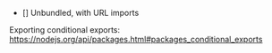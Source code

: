 - [] Unbundled, with URL imports

Exporting conditional exports: https://nodejs.org/api/packages.html#packages_conditional_exports
